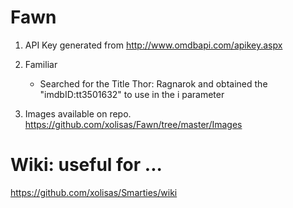 # Fawn

1. API Key generated from http://www.omdbapi.com/apikey.aspx 

2. Familiar
     - Searched for the Title Thor: Ragnarok and obtained the  "imdbID:tt3501632" to use in the i parameter
  
2. Images available on repo.  https://github.com/xolisas/Fawn/tree/master/Images  

# Wiki: useful for ...

https://github.com/xolisas/Smarties/wiki
